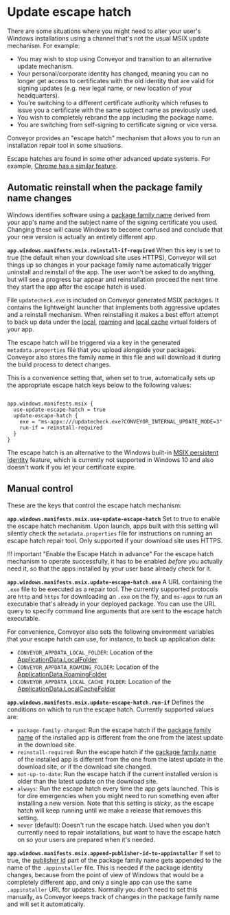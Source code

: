 # Update escape hatch

There are some situations where you might need to alter your user's Windows installations using a channel that's not the usual MSIX update mechanism.
For example:

* You may wish to stop using Conveyor and transition to an alternative update mechanism. 
* Your personal/corporate identity has changed, meaning you can no longer get access to certificates with the old identity that are valid 
  for signing updates (e.g. new legal name, or new location of your headquarters).
* You're switching to a different certificate authority which refuses to issue you a certificate with the same subject name as previously used. 
* You wish to completely rebrand the app including the package name. 
* You are switching from self-signing to certificate signing or vice versa.

Conveyor provides an "escape hatch" mechanism that allows you to run an installation repair tool in some situations.

Escape hatches are found in some other advanced update systems. For example, [Chrome has a similar feature](https://chromium.googlesource.com/chromium/src/+/HEAD/chrome/elevation_service/README.md).

## Automatic reinstall when the package family name changes

Windows identifies software using a [package family name](https://learn.microsoft.com/en-us/windows/apps/desktop/modernize/package-identity-overview#package-family-name) 
derived from your app's name and the subject name of the signing certificate you used. Changing these will cause Windows to become confused
and conclude that your new version is actually an entirely different app.

**`app.windows.manifests.msix.reinstall-if-required`** When this key is set to true (the default when your download site uses HTTPS), Conveyor will set things
up so changes in your package family name automatically trigger uninstall and reinstall of the app. 
The user won't be asked to do anything, but will see a progress bar appear and reinstallation proceed the next time they start the app after the escape hatch is used.

File `updatecheck.exe` is included on Conveyor generated MSIX packages. It contains the lightweight launcher that implements both aggressive
updates and a reinstall mechanism. When reinstalling it makes a best effort attempt to back up data under the 
[local](https://learn.microsoft.com/en-us/uwp/api/windows.storage.applicationdata.localfolder?view=winrt-22621), 
[roaming](https://learn.microsoft.com/en-us/uwp/api/windows.storage.applicationdata.roamingfolder?view=winrt-22621) and 
[local cache](https://learn.microsoft.com/en-us/uwp/api/windows.storage.applicationdata.localcachefolder?view=winrt-22621) virtual folders 
of your app.

The escape hatch will be triggered via a key in the generated `metadata.properties` file that you upload alongside your packages. Conveyor
also stores the family name in this file and will download it during the build process to detect changes.

This is a convenience setting that, when set to true, automatically sets up the appropriate escape hatch keys below to the following values:

```hocon

app.windows.manifests.msix {
  use-update-escape-hatch = true
  update-escape-hatch {
    exe = "ms-appx:///updatecheck.exe?CONVEYOR_INTERNAL_UPDATE_MODE=3"
    run-if = reinstall-required
  }
}
```

The escape hatch is an alternative to the Windows built-in [MSIX persistent
identity](https://learn.microsoft.com/en-us/windows/msix/package/persistent-identity) feature, which is currently not supported in Windows
10 and also doesn't work if you let your certificate expire.

## Manual control

These are the keys that control the escape hatch mechanism:

**`app.windows.manifests.msix.use-update-escape-hatch`** Set to true to enable the escape hatch mechanism. Upon launch, apps built with this setting will silently check the `metadata.properties` file for instructions
on running an escape hatch repair tool. Only supported if your download site uses HTTPS.

!!! important "Enable the Escape Hatch in advance"
    For the escape hatch mechanism to operate successfully, it has to be enabled *before* you actually need it, so that the apps installed by your user base already check for it.

**`app.windows.manifests.msix.update-escape-hatch.exe`** A URL containing the `.exe` file to be executed as a repair tool. The currently supported protocols are `http` and `https` for downloading an `.exe` on the fly,
and `ms-appx` to run an executable that's already in your deployed package. You can use the URL query to specify command line arguments that are sent to the escape hatch executable.

For convenience, Conveyor also sets the following environment variables that your escape hatch can use, for instance, to back up application data:

* `CONVEYOR_APPDATA_LOCAL_FOLDER`: Location of the [ApplicationData.LocalFolder](https://learn.microsoft.com/en-us/uwp/api/windows.storage.applicationdata.localfolder?view=winrt-22621)
* `CONVEYOR_APPDATA_ROAMING_FOLDER`: Location of the [ApplicationData.RoamingFolder](https://learn.microsoft.com/en-us/uwp/api/windows.storage.applicationdata.roamingfolder?view=winrt-22621)
* `CONVEYOR_APPDATA_LOCAL_CACHE_FOLDER`: Location of the [ApplicationData.LocalCacheFolder](https://learn.microsoft.com/en-us/uwp/api/windows.storage.applicationdata.localcachefolder?view=winrt-22621)

**`app.windows.manifests.msix.update-escape-hatch.run-if`** Defines the conditions on which to run the escape hatch. Currently supported values are:

* `package-family-changed`: Run the escape hatch if the [package family name](https://learn.microsoft.com/en-us/windows/apps/desktop/modernize/package-identity-overview#package-family-name) of the installed app is different from the one from the latest update in the download site.
* `reinstall-required`: Run the escape hatch if the [package family name](https://learn.microsoft.com/en-us/windows/apps/desktop/modernize/package-identity-overview#package-family-name) of the installed app is different from the one from the latest update in the download site, or if the download site changed.
* `not-up-to-date`: Run the escape hatch if the current installed version is older than the latest update on the download site.
* `always`: Run the escape hatch every time the app gets launched. This is for dire emergencies when you might need to run something even after installing a new version. Note that this setting is *sticky*, as the escape hatch will keep running until we make a release that removes this setting.
* `never` (default): Doesn't run the escape hatch. Used when you don't currently need to repair installations, but want to have the escape hatch on so your users are prepared when it's needed.

**`app.windows.manifests.msix.append-publisher-id-to-appinstaller`** If set to true, the [publisher id](https://learn.microsoft.com/en-us/windows/apps/desktop/modernize/package-identity-overview#publisher-id) part of the package family name gets appended to the name of the `.appinstaller` file.
This is needed if the package identity changes, because from the point of view of Windows that would be a completely different app, and only a single app can use the same `.appinstaller` URL for updates.
Normally you don't need to set this manually, as Conveyor keeps track of changes in the package family name and will set it automatically.
